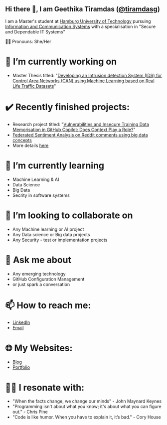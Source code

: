 ## Hi there 👋, I am Geethika Tiramdas ([@tiramdasg](https://github.com/tiramdasg))

I am a Master's student at [Hamburg University of Technology](https://www.tuhh.de/tuhh/en/startpage) pursuing [Information and Communication Systems](https://www.tuhh.de/tuhh/en/studying/before-studying/degree-courses/international-study-programs/information-and-communication-systems) with a specialisation in "Secure and Dependable IT Systems"

👩‍💻 Pronouns:
She/Her

# 🔭 I’m currently working on
- Master Thesis titled: "[Developing an Intrusion detection System (IDS) for Control Area Networks (CAN) using Machine Learning based on Real Life Traffic Datasets](https://tiramdasg.github.io/projects/thesis)"

# ✔️ Recently finished projects:
- Research project titled: "[Vulnerabilities and Insecure Training Data Memorisation in GitHub Copilot: Does Context Play a Role?](https://tiramdasg.github.io/projects/github-copilot-project)"
- [Federated Sentiment Analysis on Reddit comments using big data concepts](https://tiramdasg.github.io/projects/federated-sentiment-analysis)
- More details [here](https://tiramdasg.github.io/)

# 🌱 I’m currently learning
- Machine Learning & AI
- Data Science
- Big Data
- Secrity in software systems
  
# 👯 I’m looking to collaborate on
- Any Machine learning or AI project
- Any Data science or Big data projects
- Any Security - test or implementation projects

# 💬 Ask me about
- Any emerging technology
- GitHub Configuration Management
- or just spark a conversation

# 📫 How to reach me:
- <a href="https://www.linkedin.com/in/geethika-tiramdas" target="_blank">LinkedIn</a>
- <a href="tiramdasg@gmail.com" target="_blank">Email</a>

# 🌐 My Websites:
- <a href="https://www.betweentheverses.in/" target="_blank">Blog</a>
- <a href="https://tiramdasg.github.io/" target="_blank">Portfolio</a>

# 🌅💭 I resonate with:
- "When the facts change, we change our minds" - John Maynard Keynes
- "Programming isn't about what you know; it's about what you can figure out.” - Chris Pine
- "Code is like humor. When you have to explain it, it’s bad." - Cory House
